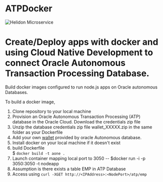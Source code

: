# ATPDocker
![Helidon Microservice](https://pbs.twimg.com/profile_images/1044626706366156800/XEYO9H51_400x400.jpg)

# Create/Deploy apps with docker and using Cloud Native Development to connect Oracle Autonomous Transaction Processing Database.

Build docker images configured to run node.js apps on Oracle autonomous Databases.

To build a docker image, 

1. Clone repository to your local machine
2. Provision an Oracle Autonomous Transaction Processing (ATP) database in the Oracle Cloud. Download the credentials zip file
3. Unzip the database credentials zip file wallet_XXXXX.zip in the same folder as your Dockerfile
4. Add your own [wallet](https://docs.oracle.com/en/cloud/paas/autonomous-data-warehouse-cloud/user/connect-download-wallet.html#GUID-B06202D2-0597-41AA-9481-3B174F75D4B1) provided by oracle Autonomous database.
4. Install docker on your local machine if it doesn't exist
5. build Dockerfile \
    $ `docker build -t aone .`
6. Launch container mapping local port to 3050 -- $docker run -i -p 3050:3050 -t nodeapp
7. Assumption is there exists a table EMP in ATP Database
8. Access using `curl -XGET http://<IPAddress>:<NodePort>/atp/emp`
